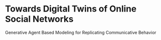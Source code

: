 # Towards Digital Twins of Online Social Networks
Generative Agent Based Modeling for Replicating Communicative Behavior
